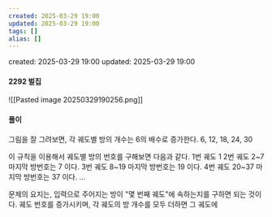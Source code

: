 ```yaml
---
created: 2025-03-29 19:00
updated: 2025-03-29 19:00
tags: []
alias: []
---
```


created: 2025-03-29 19:00
updated: 2025-03-29 19:00

#### 2292 벌집

![[Pasted image 20250329190256.png]]

#### 풀이

그림을 잘 그려보면, 각 궤도별 방의 개수는 6의 배수로 증가한다.
6, 12, 18, 24, 30

이 규칙을 이용해서 궤도별 방의 번호를 구해보면 다음과 같다.
1번 궤도    1
2번 궤도    2~7           마지막 방번호는 7    이다.
3번 궤도    8~19          마지막 방번호는 19  이다.
4번 궤도    20~37        마지막 방번호는 37  이다.
...

문제의 요지는, 입력으로 주어지는 방이 "몇 번째 궤도"에 속하는지를 구하면 되는 것이다.
궤도 번호를 증가시키며, 각 궤도의 방 개수를 모두 더하면 그 궤도에 